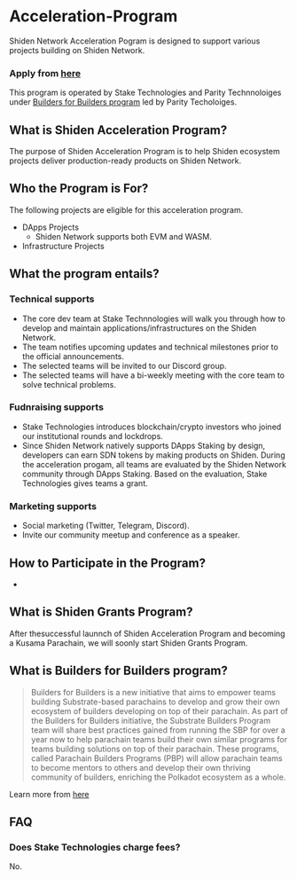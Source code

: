 # Acceleration-Program
Shiden Network Acceleration Pogram is designed to support various projects building on Shiden Network. 

### Apply from [here]()

This program is operated by Stake Technologies and Parity Technnoloiges under [Builders for Builders program](https://www.parity.io/substrate-builders-program-update-builders-for-builders/) led by Parity Techoloiges.

## What is Shiden Acceleration Program?
The purpose of Shiden Acceleration Program is to help Shiden ecosystem projects deliver production-ready products on Shiden Network. 

## Who the Program is For?
The following projects are eligible for this acceleration program.

- DApps Projects
  - Shiden Network supports both EVM and WASM. 
- Infrastructure Projects

## What the program entails?
### Technical supports
- The core dev team at Stake Technnologies will walk you through how to develop and maintain applications/infrastructures on the Shiden Network. 
- The team notifies upcoming updates and technical milestones prior to the official announcements.
- The selected teams will be invited to our Discord group.
- The selected teams will have a bi-weekly meeting with the core team to solve technical problems.  

### Fudnraising supports
- Stake Technologies introduces blockchain/crypto investors who joined our institutional rounds and lockdrops. 
- Since Shiden Network natively supports DApps Staking by design, developers can earn SDN tokens by making products on Shiden. During the acceleration progam, all teams are evaluated by the Shiden Network community through DApps Staking. Based on the evaluation, Stake Technologies gives teams a grant.

### Marketing supports
- Social marketing (Twitter, Telegram, Discord).
- Invite our community meetup and conference as a speaker.

## How to Participate in the Program?
- 

## What is Shiden Grants Program?
After thesuccessful launnch of Shiden Acceleration Program and becoming a Kusama Parachain, we will soonly start Shiden Grants Program.

## What is Builders for Builders program?
>Builders for Builders is a new initiative that aims to empower teams building Substrate-based parachains to develop and grow their own ecosystem of builders developing on top of their parachain. As part of the Builders for Builders initiative, the Substrate Builders Program team will share best practices gained from running the SBP for over a year now to help parachain teams build their own similar programs for teams building solutions on top of their parachain. These programs, called Parachain Builders Programs (PBP) will allow parachain teams to become mentors to others and develop their own thriving community of builders, enriching the Polkadot ecosystem as a whole. 

Learn more from [here](https://www.parity.io/substrate-builders-program-update-builders-for-builders/)

## FAQ
### Does Stake Technologies charge fees?
No.